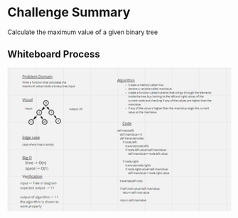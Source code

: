# Challenge Summary
Calculate the maximum value of a given binary tree

## Whiteboard Process
![an image](Code_challenge_16.PNG)

